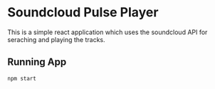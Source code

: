 # Soundcloud Pulse Player

This is a simple react application which uses the soundcloud API for seraching and playing the tracks.

## Running App

``` javascript
npm start
```